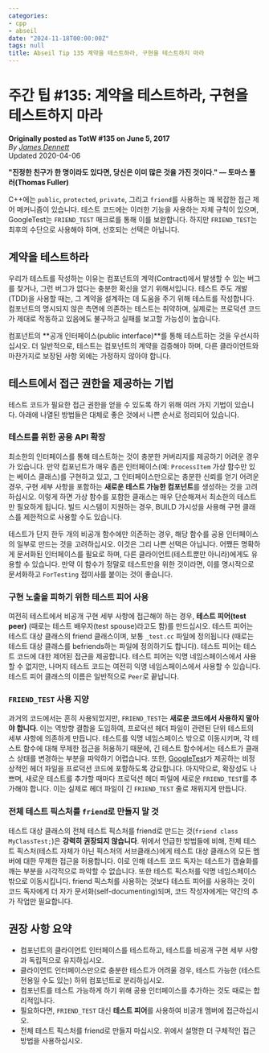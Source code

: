 ```yaml
---
categories:
- cpp
- abseil
date: "2024-11-18T00:00:00Z"
tags: null
title: Abseil Tip 135 계약을 테스트하라, 구현을 테스트하지 마라
---
```


# 주간 팁 #135: 계약을 테스트하라, 구현을 테스트하지 마라

**Originally posted as TotW #135 on June 5, 2017**  
*By [James Dennett](mailto:jdennett@google.com)*  
Updated 2020-04-06  

**"진정한 친구가 한 명이라도 있다면, 당신은 이미 많은 것을 가진 것이다." — 토마스 풀러(Thomas Fuller)**

C++에는 `public`, `protected`, `private`, 그리고 `friend`를 사용하는 꽤 복잡한 접근 제어 메커니즘이 있습니다. 테스트 코드에는 이러한 기능을 사용하는 자체 규칙이 있으며, GoogleTest는 `FRIEND_TEST` 매크로를 통해 이를 보완합니다. 하지만 `FRIEND_TEST`는 최후의 수단으로 사용해야 하며, 선호되는 선택은 아닙니다.

## 계약을 테스트하라

우리가 테스트를 작성하는 이유는 컴포넌트의 계약(Contract)에서 발생할 수 있는 버그를 찾거나, 그런 버그가 없다는 충분한 확신을 얻기 위해서입니다. 테스트 주도 개발(TDD)을 사용할 때는, 그 계약을 설계하는 데 도움을 주기 위해 테스트를 작성합니다. 컴포넌트의 명시되지 않은 측면에 의존하는 테스트는 취약하며, 실제로는 프로덕션 코드가 제대로 작동하고 있음에도 불구하고 실패를 보고할 가능성이 높습니다.

컴포넌트의 **공개 인터페이스(public interface)**를 통해 테스트하는 것을 우선시하십시오. 더 일반적으로, 테스트는 컴포넌트의 계약을 검증해야 하며, 다른 클라이언트와 마찬가지로 보장된 사항 외에는 가정하지 않아야 합니다.

## 테스트에서 접근 권한을 제공하는 기법

테스트 코드가 필요한 접근 권한을 얻을 수 있도록 하기 위해 여러 가지 기법이 있습니다. 아래에 나열된 방법들은 대체로 좋은 것에서 나쁜 순서로 정리되어 있습니다.

### 테스트를 위한 공용 API 확장

최소한의 인터페이스를 통해 테스트하는 것이 충분한 커버리지를 제공하기 어려운 경우가 있습니다. 만약 컴포넌트가 매우 좁은 인터페이스(예: `ProcessItem` 가상 함수만 있는 베이스 클래스)를 구현하고 있고, 그 인터페이스만으로는 충분한 신뢰를 얻기 어려운 경우, 구현 세부 사항을 포함하는 **새로운 테스트 가능한 컴포넌트**를 생성하는 것을 고려하십시오. 이렇게 하면 가상 함수를 포함한 클래스는 매우 단순해져서 최소한의 테스트만 필요하게 됩니다. 빌드 시스템이 지원하는 경우, BUILD 가시성을 사용해 구현 클래스를 제한적으로 사용할 수도 있습니다.

테스트가 단지 한두 개의 비공개 함수에만 의존하는 경우, 해당 함수를 공용 인터페이스의 일부로 만드는 것을 고려하십시오. 이것은 그리 나쁜 선택은 아닙니다. 어쨌든 명확하게 문서화된 인터페이스를 필요로 하며, 다른 클라이언트(테스트뿐만 아니라)에게도 유용할 수 있습니다. 만약 이 함수가 정말로 테스트만을 위한 것이라면, 이를 명시적으로 문서화하고 `ForTesting` 접미사를 붙이는 것이 좋습니다.

### 구현 노출을 피하기 위한 테스트 피어 사용

여전히 테스트에서 비공개 구현 세부 사항에 접근해야 하는 경우, **테스트 피어(test peer)** (때로는 테스트 배우자(test spouse)라고도 함)를 만드십시오. 테스트 피어는 테스트 대상 클래스의 friend 클래스이며, 보통 `_test.cc` 파일에 정의됩니다 (때로는 테스트 대상 클래스를 befriends하는 파일에 정의하기도 합니다). 테스트 피어는 테스트 코드에 대한 제어된 접근을 제공합니다. 테스트 피어는 익명 네임스페이스에서 사용할 수 없지만, 나머지 테스트 코드는 여전히 익명 네임스페이스에서 사용할 수 있습니다. 테스트 피어 클래스의 이름은 일반적으로 `Peer`로 끝납니다.

### <code>FRIEND_TEST</code> 사용 지양

과거의 코드에서는 흔히 사용되었지만, `FRIEND_TEST`는 **새로운 코드에서 사용하지 말아야 합니다**. 이는 역방향 결합을 도입하여, 프로덕션 헤더 파일이 관련된 단위 테스트의 세부 사항에 의존하게 만듭니다. 테스트를 익명 네임스페이스 밖으로 이동시키며, 각 테스트 함수에 대해 무제한 접근을 허용하기 때문에, 긴 테스트 함수에서는 테스트가 클래스 상태를 변경하는 부분을 파악하기 어렵습니다. 또한, [GoogleTest](https://github.com/google/googletest)가 제공하는 비정상적인 헤더 파일을 프로덕션 코드에 포함하도록 강요합니다. 마지막으로, 확장성도 나쁘며, 새로운 테스트를 추가할 때마다 프로덕션 헤더 파일에 새로운 `FRIEND_TEST`를 추가해야 합니다. 이는 실제로 헤더 파일이 긴 `FRIEND_TEST` 줄로 채워지게 만듭니다.

### 전체 테스트 픽스처를 <code>friend</code>로 만들지 말 것

테스트 대상 클래스의 전체 테스트 픽스처를 friend로 만드는 것(`friend class MyClassTest;`)은 **강력히 권장되지 않습니다**. 위에서 언급한 방법들에 비해, 전체 테스트 픽스처(테스트 자체가 아닌 픽스처의 서브클래스)에게 테스트 대상 클래스의 모든 멤버에 대한 무제한 접근을 허용합니다. 이로 인해 테스트 코드 독자는 테스트가 캡슐화를 깨는 부분을 시각적으로 파악할 수 없습니다. 또한 테스트 픽스처를 익명 네임스페이스 밖으로 이동시킵니다. friend 픽스처를 사용하는 것보다 테스트 피어를 사용하는 것이 코드 독자에게 더 자가 문서화(self-documenting)되며, 코드 작성자에게는 약간의 추가 작업만 필요합니다.

## 권장 사항 요약

* 컴포넌트의 클라이언트 인터페이스를 테스트하고, 테스트를 비공개 구현 세부 사항과 독립적으로 유지하십시오.
* 클라이언트 인터페이스만으로 충분한 테스트가 어려울 경우, 테스트 가능한 (테스트 전용일 수도 있는) 하위 컴포넌트로 분리하십시오.
* 컴포넌트를 테스트 가능하게 하기 위해 공용 인터페이스를 추가하는 것도 때로는 합리적입니다.
* 필요하다면, `FRIEND_TEST` 대신 **테스트 피어**를 사용하여 비공개 멤버에 접근하십시오.
* 전체 테스트 픽스처를 friend로 만들지 마십시오. 위에서 설명한 더 구체적인 접근 방법을 사용하십시오.